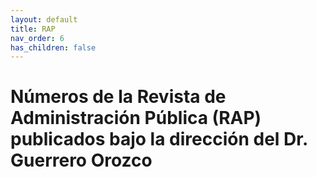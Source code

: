 ```yaml
---
layout: default
title: RAP
nav_order: 6
has_children: false
---
```


# Números de la Revista de Administración Pública (RAP) publicados bajo la dirección del Dr. Guerrero Orozco
